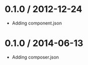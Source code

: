 0.1.0 / 2012-12-24
==================

  * Adding component.json

0.1.0 / 2014-06-13
==================

  * Adding composer.json
